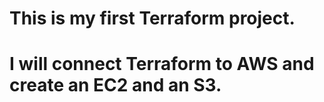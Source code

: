 # This is my first Terraform project.
# I will connect Terraform to AWS and create an EC2 and an S3.
